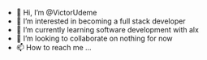 - 👋 Hi, I’m @VictorUdeme
- 👀 I’m interested in becoming a full stack developer 
- 🌱 I’m currently learning software development with alx
- 💞️ I’m looking to collaborate on nothing for now
- 📫 How to reach me ...

<!---
VictorUdeme/VictorUdeme is a ✨ special ✨ repository because its `README.md` (this file) appears on your GitHub profile.
You can click the Preview link to take a look at your changes.
--->

